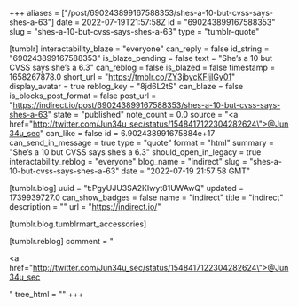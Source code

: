 +++
aliases = ["/post/690243899167588353/shes-a-10-but-cvss-says-shes-a-63"]
date = 2022-07-19T21:57:58Z
id = "690243899167588353"
slug = "shes-a-10-but-cvss-says-shes-a-63"
type = "tumblr-quote"

[tumblr]
interactability_blaze = "everyone"
can_reply = false
id_string = "690243899167588353"
is_blaze_pending = false
text = "She’s a 10 but CVSS says she’s a 6.3"
can_reblog = false
is_blazed = false
timestamp = 1658267878.0
short_url = "https://tmblr.co/ZY3jbycKFIjIGy01"
display_avatar = true
reblog_key = "8jd6L2tS"
can_blaze = false
is_blocks_post_format = false
post_url = "https://indirect.io/post/690243899167588353/shes-a-10-but-cvss-says-shes-a-63"
state = "published"
note_count = 0.0
source = "<a href=\"http://twitter.com/Jun34u_sec/status/1548417122304282624\">@Jun34u_sec</a>"
can_like = false
id = 6.902438991675884e+17
can_send_in_message = true
type = "quote"
format = "html"
summary = "She’s a 10 but CVSS says she’s a 6.3"
should_open_in_legacy = true
interactability_reblog = "everyone"
blog_name = "indirect"
slug = "shes-a-10-but-cvss-says-shes-a-63"
date = "2022-07-19 21:57:58 GMT"

[tumblr.blog]
uuid = "t:PgyUJU3SA2Klwyt81UWAwQ"
updated = 1739939727.0
can_show_badges = false
name = "indirect"
title = "indirect"
description = ""
url = "https://indirect.io/"

[tumblr.blog.tumblrmart_accessories]

[tumblr.reblog]
comment = "<p><a href=\"http://twitter.com/Jun34u_sec/status/1548417122304282624\">@Jun34u_sec</a></p>"
tree_html = ""
+++
